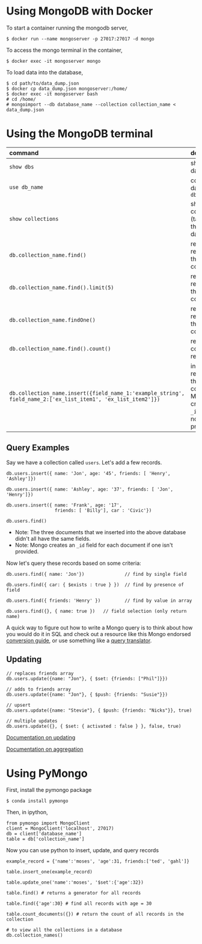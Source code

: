 # Using MongoDB with Docker

To start a container running the mongodb server,
```
$ docker run --name mongoserver -p 27017:27017 -d mongo
```

To access the mongo terminal in the container,
```
$ docker exec -it mongoserver mongo
```

To load data into the database,
```
$ cd path/to/data_dump.json
$ docker cp data_dump.json mongoserver:/home/
$ docker exec -it mongoserver bash
# cd /home/
# mongoimport --db database_name --collection collection_name < data_dump.json
```

# Using the MongoDB terminal
| command | description | 
|:--|:--|
|`show dbs` | show databases|
|`use db_name` | connect to database `db_name`|
|`show collections` | show collections (tables) in the database|
|`db.collection_name.find()` | return all records in the collection |
|`db.collection_name.find().limit(5)`| return 5 records in the collection|
|`db.collection_name.findOne()` | return one record in the collection|
|`db.collection_name.find().count()` | return the count of all records|
|`db.collection_name.insert({field_name_1:'example_string', field_name_2:['ex_list_item1', 'ex_list_item2']})`|insert a record into the collection. Mongo will create an `_id` field if not provided.|


## Query Examples

Say we have a collection called `users`. Let's add a few records.
```
db.users.insert({ name: 'Jon', age: '45', friends: [ 'Henry', 'Ashley']})

db.users.insert({ name: 'Ashley', age: '37', friends: [ 'Jon', 'Henry']})

db.users.insert({ name: 'Frank', age: '17',
                  friends: [ 'Billy'], car : 'Civic'})

db.users.find()
```
- Note: The three documents that we inserted into the above database didn't all have the same fields.
- Note: Mongo creates an `_id` field for each document if one isn't provided.


Now let's query these records based on some criteria:
```
db.users.find({ name: 'Jon'})               // find by single field

db.users.find({ car: { $exists : true } })  // find by presence of field

db.users.find({ friends: 'Henry' })         // find by value in array

db.users.find({}, { name: true })   // field selection (only return name)
```
A quick way to figure out how to write a Mongo query is to think about how you would do it in SQL and check out a resource like this Mongo endorsed [conversion guide](https://docs.mongodb.com/manual/reference/sql-comparison/#create-and-alter), or use something like a [query translator](http://www.querymongo.com/).

## Updating
```
// replaces friends array
db.users.update({name: "Jon"}, { $set: {friends: ["Phil"]}})

// adds to friends array
db.users.update({name: "Jon"}, { $push: {friends: "Susie"}})   

// upsert
db.users.update({name: "Stevie"}, { $push: {friends: "Nicks"}}, true)

// multiple updates
db.users.update({}, { $set: { activated : false } }, false, true)
```
[Documentation on updating](https://docs.mongodb.com/manual/reference/method/db.collection.update/)

[Documentation on aggregation](https://docs.mongodb.com/manual/reference/sql-aggregation-comparison/)

# Using PyMongo

First, install the pymongo package
```
$ conda install pymongo
```

Then, in ipython,
```
from pymongo import MongoClient
client = MongoClient('localhost', 27017)
db = client['database_name']
table = db['collection_name']
```
Now you can use python to insert, update, and query records

```
example_record = {'name':'moses', 'age':31, friends:['ted', 'gahl']}

table.insert_one(example_record)

table.update_one('name':'moses', '$set':{'age':32})

table.find() # returns a generator for all records

table.find({'age':30} # find all records with age = 30

table.count_documents({}) # return the count of all records in the collection

# to view all the collections in a database
db.collection_names()
```

